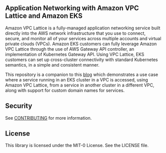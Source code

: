 ## Application Networking with Amazon VPC Lattice and Amazon EKS

Amazon VPC Lattice is a fully-managed application networking service built directly into the AWS network infrastructure that you use to connect, secure, and monitor all of your services across multiple accounts and virtual private clouds (VPCs). Amazon EKS customers can fully leverage Amazon VPC Lattice through the use of AWS Gateway API controller, an implementation of Kubernetes Gateway API. Using VPC Lattice, EKS customers can set up cross-cluster connectivity with standard Kubernetes semantics, in a simple and consistent manner.

This repository is a companion to this [blog](https://aws.amazon.com/blogs/containers/application-networking-with-amazon-vpc-lattice-and-amazon-eks/) which demonstrates a use case where a service running in an EKS cluster in a VPC is accessed, using Amazon VPC Lattice, from a service in another cluster in a different VPC, along with support for custom domain names for services. 

## Security

See [CONTRIBUTING](CONTRIBUTING.md#security-issue-notifications) for more information.

## License

This library is licensed under the MIT-0 License. See the LICENSE file.

